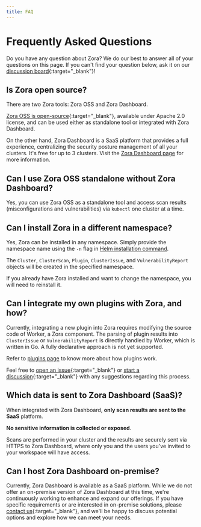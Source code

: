 ```yaml
---
title: FAQ 
---
```


# Frequently Asked Questions

Do you have any question about Zora?
We do our best to answer all of your questions on this page. 
If you can't find your question below, 
ask it on our [discussion board](https://github.com/undistro/zora/discussions/categories/q-a){:target="_blank"}!

## Is Zora open source?

There are two Zora tools: Zora OSS and Zora Dashboard.

[Zora OSS is open-source](https://github.com/undistro/zora){:target="_blank"}, available under Apache 2.0 license, 
and can be used either as standalone tool or integrated with Zora Dashboard.

On the other hand, Zora Dashboard is a SaaS platform that provides a full experience, 
centralizing the security posture management of all your clusters.
It's free for up to 3 clusters. Visit the [Zora Dashboard page](dashboard.md) for more information.

## Can I use Zora OSS standalone without Zora Dashboard?

Yes, you can use Zora OSS as a standalone tool and access scan results (misconfigurations and vulnerabilities) 
via `kubectl` one cluster at a time.

## Can I install Zora in a different namespace?

Yes, Zora can be installed in any namespace. 
Simply provide the namespace name using the `-n` flag in [Helm installation command](getting-started/installation.md).

The `Cluster`, `ClusterScan`, `Plugin`, `ClusterIssue`, and `VulnerabilityReport` objects 
will be created in the specified namespace.

If you already have Zora installed and want to change the namespace, you will need to reinstall it.

## Can I integrate my own plugins with Zora, and how?

Currently, integrating a new plugin into Zora requires modifying the source code of Worker, a Zora component.
The parsing of plugin results into `ClusterIssue` or `VulnerabilityReport` is directly handled by Worker, 
which is written in Go. A fully declarative approach is not yet supported.

Refer to [plugins page](plugins/index.md) to know more about how plugins work.

Feel free to [open an issue](https://github.com/undistro/zora/issues/new/choose){:target="_blank"} or 
[start a discussion](https://github.com/undistro/zora/discussions/categories/q-a){:target="_blank"} with any suggestions 
regarding this process.

## Which data is sent to Zora Dashboard (SaaS)?

When integrated with Zora Dashboard, **only scan results are sent to the SaaS** platform. 

**No sensitive information is collected or exposed**. 

Scans are performed in your cluster and the results are securely sent via HTTPS to Zora Dashboard, 
where only you and the users you've invited to your workspace will have access.

## Can I host Zora Dashboard on-premise?

Currently, Zora Dashboard is available as a SaaS platform. 
While we do not offer an on-premise version of Zora Dashboard at this time, we're continuously working to enhance and 
expand our offerings. If you have specific requirements or are interested in on-premise solutions, 
please [contact us](https://undistro.io/contact){:target="_blank"}, and we'll be happy to discuss potential options and 
explore how we can meet your needs.
